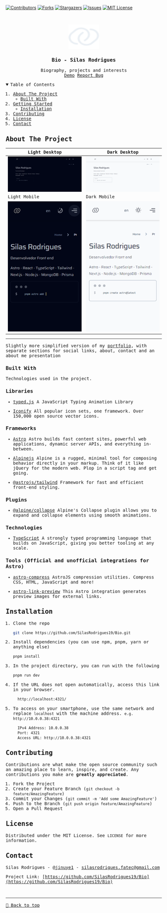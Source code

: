 [![Contributors][contributors-shield]][contributors-url]
[![Forks][forks-shield]][forks-url]
[![Stargazers][stars-shield]][stars-url]
[![Issues][issues-shield]][issues-url]
[![MIT License][license-shield]][license-url]

<!-- PROJECT LOGO -->
<br />
<samp>
<p align="center">
  <a href="https://github.com/SilasRodrigues19/Bio">
    <img src="./public/assets/logo.svg" alt="Logo" width="100" height="80">
  </a>

  <h3 align="center" id="bio">Bio - Silas Rodrigues</h3>

  <p align="center">
    Biography, projects and interests
    <br />
    <a href="https://bio-silas.vercel.app/">Demo</a>
    <a href="https://github.com/SilasRodrigues19/Bio/issues">Report Bug</a>
  </p>
</p>

<!-- TABLE OF CONTENTS -->
<details open="open">
  <summary>Table of Contents</summary>
  <ol>
    <li>
      <a href="#about-the-project">About The Project</a>
      <ul>
        <li><a href="#built-with">Built With</a></li>
      </ul>
    </li>
    <li>
      <a href="#getting-started">Getting Started</a>
      <ul>
        <li><a href="#installation">Installation</a></li>
      </ul>
    </li>
    <li><a href="#contributing">Contributing</a></li>
    <li><a href="#license">License</a></li>
    <li><a href="#contact">Contact</a></li>
  </ol>
</details>

<!-- ABOUT THE PROJECT -->

## About The Project

| Light Desktop                                   | Dark Desktop                                    |
| ----------------------------------------------- | ----------------------------------------------- |
| [![Preview][product-screenshot]][project-link]  | [![Preview][product-screenshot2]][project-link] |
| Light Mobile                                    | Dark Mobile                                     |
| [![Preview][product-screenshot3]][project-link] | [![Preview][product-screenshot4]][project-link] |

<hr>

Slightly more simplified version of my [portfolio](https://github.com/SilasRodrigues19/Portfolio), with separate sections for social links, about, contact and an about me presentation

### Built With

Technologies used in the project.

### Libraries

- [typed.js](https://github.com/mattboldt/typed.js)
  A JavaScript Typing Animation Library

- [Iconify](https://icon-sets.iconify.design/)
  All popular icon sets, one framework. Over 150,000 open source vector icons.

### Frameworks

- [Astro](https://astro.build/)
  Astro builds fast content sites, powerful web applications, dynamic server APIs, and everything in-between.

- [Alpinejs](https://alpinejs.dev/)
  Alpine is a rugged, minimal tool for composing behavior directly in your markup. Think of it like jQuery for the modern web. Plop in a script tag and get going.

- [@astrojs/tailwind](https://tailwindcss.com)
  Framework for fast and efficient front-end styling.

### Plugins

- [@alpine/collapse](https://alpinejs.dev/plugins/collapse)
  Alpine's Collapse plugin allows you to expand and collapse elements using smooth animations.

### Technologies

- [TypeScript](https://www.typescriptlang.org/)
  A strongly typed programming language that builds on JavaScript, giving you better tooling at any scale.

### Tools (Official and unofficial integrations for Astro)

- [astro-compress](https://github.com/astro-community/AstroCompress)
  AstroJS compression utilities. Compress CSS, HTML, JavaScript and more!

- [astro-link-preview](https://github.com/cijiugechu/astro-link-preview)
  This Astro integration generates preview images for external links.

<!-- GETTING STARTED -->

## Installation

1. Clone the repo
   ```sh
   git clone https://github.com/SilasRodrigues19/Bio.git
   ```
2. Install dependencies (you can use npm, pnpm, yarn or anything else)
   ```sh
   pnpm install
   ```
3. In the project directory, you can run with the following
   ```sh
   pnpm run dev
   ```
4. If the URL does not open automatically, access this link in your browser.
   ```sh
     http://localhost:4321/
   ```
5. To access on your smartphone, use the same network and replace `localhost` with the machine address. `e.g. http://10.0.0.38:4321`
   ```
     IPv4 Address: 10.0.0.38
     Port: 4321
     Access URL: http://10.0.0.38:4321
   ```
   <!-- CONTRIBUTING -->

## Contributing

Contributions are what make the open source community such an amazing place to learn, inspire, and create. Any contributions you make are **greatly appreciated**.

1. Fork the Project
2. Create your Feature Branch (`git checkout -b feature/AmazingFeature`)
3. Commit your Changes (`git commit -m 'Add some AmazingFeature'`)
4. Push to the Branch (`git push origin feature/AmazingFeature`)
5. Open a Pull Request

<!-- LICENSE -->

## License

Distributed under the MIT License. See `LICENSE` for more information.

<!-- CONTACT -->

## Contact

Silas Rodrigues - [@jinuye1](https://twitter.com/jinuye1) - silasrodrigues.fatec@gmail.com

Project Link: [https://github.com/SilasRodrigues19/Bio](https://github.com/SilasRodrigues19/Bio) <br>

<!-- MARKDOWN LINKS & IMAGES -->
<!-- https://www.markdownguide.org/basic-syntax/#reference-style-links -->

[contributors-shield]: https://img.shields.io/github/contributors/SilasRodrigues19/NLW-IA.svg?style=for-the-badge
[contributors-url]: https://github.com/SilasRodrigues19/Bio/graphs/contributors
[forks-shield]: https://img.shields.io/github/forks/SilasRodrigues19/NLW-IA.svg?style=for-the-badge
[forks-url]: https://github.com/SilasRodrigues19/Bio/network/members
[stars-shield]: https://img.shields.io/github/stars/SilasRodrigues19/NLW-IA.svg?style=for-the-badge
[stars-url]: https://github.com/SilasRodrigues19/Bio/stargazers
[issues-shield]: https://img.shields.io/github/issues/SilasRodrigues19/NLW-IA.svg?style=for-the-badge
[issues-url]: https://github.com/SilasRodrigues19/Bio/issues
[license-shield]: https://img.shields.io/github/license/SilasRodrigues19/NLW-IA.svg?style=for-the-badge
[license-url]: https://github.com/SilasRodrigues19/Bio/blob/master/LICENSE
[license-url]: https://github.com/SilasRodrigues19/Bio/blob/master/LICENSE.txt
[product-screenshot]: ./public/screenshots/dark-desktop.png
[product-screenshot2]: ./public/screenshots/light-desktop.png
[product-screenshot3]: ./public/screenshots/dark-mobile.png
[product-screenshot4]: ./public/screenshots/light-mobile.png
[project-link]: https://bio-silas.vercel.app/

<br><hr>
[🔼 Back to top](#bio)
